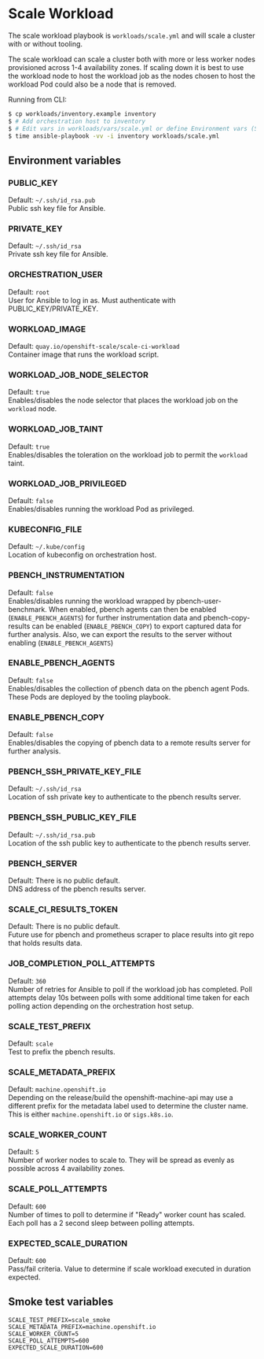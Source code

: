 # Scale Workload

The scale workload playbook is `workloads/scale.yml` and will scale a cluster with or without tooling.

The scale workload can scale a cluster both with more or less worker nodes provisioned across 1-4 availability zones.  If scaling down it is best to use the workload node to host the workload job as the nodes chosen to host the workload Pod could also be a node that is removed.

Running from CLI:

```sh
$ cp workloads/inventory.example inventory
$ # Add orchestration host to inventory
$ # Edit vars in workloads/vars/scale.yml or define Environment vars (See below)
$ time ansible-playbook -vv -i inventory workloads/scale.yml
```

## Environment variables

### PUBLIC_KEY
Default: `~/.ssh/id_rsa.pub`  
Public ssh key file for Ansible.

### PRIVATE_KEY
Default: `~/.ssh/id_rsa`  
Private ssh key file for Ansible.

### ORCHESTRATION_USER
Default: `root`  
User for Ansible to log in as. Must authenticate with PUBLIC_KEY/PRIVATE_KEY.

### WORKLOAD_IMAGE
Default: `quay.io/openshift-scale/scale-ci-workload`  
Container image that runs the workload script.

### WORKLOAD_JOB_NODE_SELECTOR
Default: `true`  
Enables/disables the node selector that places the workload job on the `workload` node.

### WORKLOAD_JOB_TAINT
Default: `true`  
Enables/disables the toleration on the workload job to permit the `workload` taint.

### WORKLOAD_JOB_PRIVILEGED
Default: `false`  
Enables/disables running the workload Pod as privileged.

### KUBECONFIG_FILE
Default: `~/.kube/config`  
Location of kubeconfig on orchestration host.

### PBENCH_INSTRUMENTATION
Default: `false`  
Enables/disables running the workload wrapped by pbench-user-benchmark. When enabled, pbench agents can then be enabled (`ENABLE_PBENCH_AGENTS`) for further instrumentation data and pbench-copy-results can be enabled (`ENABLE_PBENCH_COPY`) to export captured data for further analysis. Also, we can export the results to the server without enabling (`ENABLE_PBENCH_AGENTS`)

### ENABLE_PBENCH_AGENTS
Default: `false`  
Enables/disables the collection of pbench data on the pbench agent Pods. These Pods are deployed by the tooling playbook.

### ENABLE_PBENCH_COPY
Default: `false`  
Enables/disables the copying of pbench data to a remote results server for further analysis.

### PBENCH_SSH_PRIVATE_KEY_FILE
Default: `~/.ssh/id_rsa`  
Location of ssh private key to authenticate to the pbench results server.

### PBENCH_SSH_PUBLIC_KEY_FILE
Default: `~/.ssh/id_rsa.pub`  
Location of the ssh public key to authenticate to the pbench results server.

### PBENCH_SERVER
Default: There is no public default.  
DNS address of the pbench results server.

### SCALE_CI_RESULTS_TOKEN
Default: There is no public default.  
Future use for pbench and prometheus scraper to place results into git repo that holds results data.

### JOB_COMPLETION_POLL_ATTEMPTS
Default: `360`  
Number of retries for Ansible to poll if the workload job has completed. Poll attempts delay 10s between polls with some additional time taken for each polling action depending on the orchestration host setup.

### SCALE_TEST_PREFIX
Default: `scale`  
Test to prefix the pbench results.

### SCALE_METADATA_PREFIX
Default: `machine.openshift.io`  
Depending on the release/build the openshift-machine-api may use a different prefix for the metadata label used to determine the cluster name. This is either `machine.openshift.io` or `sigs.k8s.io`.

### SCALE_WORKER_COUNT
Default: `5`  
Number of worker nodes to scale to. They will be spread as evenly as possible across 4 availability zones.

### SCALE_POLL_ATTEMPTS
Default: `600`  
Number of times to poll to determine if "Ready" worker count has scaled.  Each poll has a 2 second sleep between polling attempts.

### EXPECTED_SCALE_DURATION
Default: `600`  
Pass/fail criteria. Value to determine if scale workload executed in duration expected.

## Smoke test variables

```
SCALE_TEST_PREFIX=scale_smoke
SCALE_METADATA_PREFIX=machine.openshift.io
SCALE_WORKER_COUNT=5
SCALE_POLL_ATTEMPTS=600
EXPECTED_SCALE_DURATION=600
```
